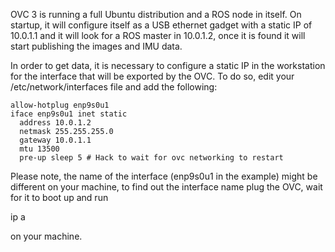OVC 3 is running a full Ubuntu distribution and a ROS node in itself.
On startup, it will configure itself as a USB ethernet gadget with a static IP of 10.0.1.1 and it will look for a ROS master in 10.0.1.2, once it is found it will start publishing the images and IMU data.

In order to get data, it is necessary to configure a static IP in the workstation for the interface that will be exported by the OVC.
To do so, edit your /etc/network/interfaces file and add the following:

~~~~
allow-hotplug enp9s0u1
iface enp9s0u1 inet static
  address 10.0.1.2
  netmask 255.255.255.0
  gateway 10.0.1.1
  mtu 13500
  pre-up sleep 5 # Hack to wait for ovc networking to restart
~~~~

Please note, the name of the interface (enp9s0u1 in the example) might be different on your machine, to find out the interface name plug the OVC, wait for it to boot up and run

ip a

on your machine.
